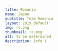 ```yaml
---
title: Romania
name: Japan
subtitle: Team Romania
layout: 2019_default
img: ro.png
thumbnail: ro.png
alt: To be determined
description: Info 1
---
```

